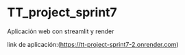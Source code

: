 # TT_project_sprint7
Aplicación web con streamlit y render

link de aplicación:(https://tt-project-sprint7-2.onrender.com)
